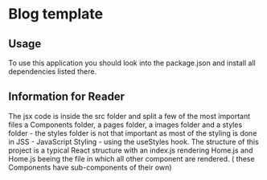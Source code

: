 # Blog template

## Usage

To use this application you should look into the package.json and install all dependencies listed there.

## Information for Reader

The jsx code is inside the src folder and split a few of the most important files a Components folder, a pages folder, a images folder and a styles folder - the styles folder is not that important as most of the styling is done in JSS - JavaScript Styling - using the useStyles hook.
The structure of this project is a typical React structure with an index.js rendering Home.js and Home.js beeing the file in which all other component are rendered. ( these Components have sub-components of their own)
